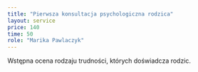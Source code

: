 ```yaml
---
title: "Pierwsza konsultacja psychologiczna rodzica"
layout: service
price: 140
time: 50
role: "Marika Pawlaczyk"
---
```


Wstępna ocena rodzaju trudności, których doświadcza rodzic.
